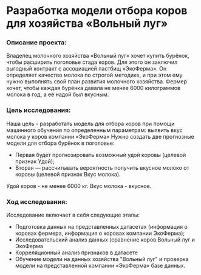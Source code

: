 # Разработка модели отбора коров для хозяйства «Вольный луг»

### Описание проекта: 
Владелец молочного хозяйства «Вольный луг» хочет купить бурёнок, чтобы расширить поголовье стада коров. Для этого он заключил выгодный контракт с ассоциацией пастбищ «ЭкоФерма». Он определяет качество молока по строгой методике, и при этом ему нужно выполнять свой план развития молочного хозяйства. Фермер хочет, чтобы каждая бурёнка давала не менее 6000 килограммов молока в год, а её надой был вкусным. 

### Цель исследования: 
Наша цель - разработать модель для отбора коров при помощи машинного обучения по определенным параметрам: выявить вкус молока у коров компании «ЭкоФерма» Нужно создать две прогнозные модели для отбора бурёнок в поголовье:
 - Первая будет прогнозировать возможный удой коровы (целевой признак Удой);
 - Вторая — рассчитывать вероятность получить вкусное молоко от коровы (целевой признак Вкус молока).

Удой коров - не менее 6000 кг.
Вкус молока - вкусное.

### Ход исследования: 
Исследование включает в себя следующие этапы:
 - Подготовка данных на представленных датасетах (информация о коровах фермера, информация о коровах компании ЭкоФерма);
 - Исследовательский анализ данных (сравнение коров Вольный луг и ЭкоФерма
 - Корреляционный анализ признаков в датасете 
 - Обучение модели на данных хозяйства "Вольный луг" и проверка модели на представленной компании «ЭкоФерма» базе данных.
